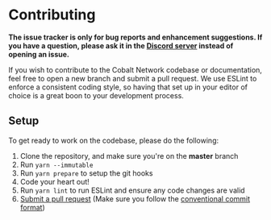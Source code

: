 # Contributing

**The issue tracker is only for bug reports and enhancement suggestions. If you have a question, please ask it in the [Discord server](https://discord.gg/4Nn7UwX) instead of opening an issue.**

If you wish to contribute to the Cobalt Network codebase or documentation, feel free to open a new branch and submit a
pull request. We use ESLint to enforce a consistent coding style, so having that set up in your editor of choice
is a great boon to your development process.

## Setup

To get ready to work on the codebase, please do the following:

1. Clone the repository, and make sure you're on the **master** branch
2. Run `yarn --immutable`
3. Run `yarn prepare` to setup the git hooks
4. Code your heart out!
5. Run `yarn lint` to run ESLint and ensure any code changes are valid
6. [Submit a pull request](https://github.com/JuanPablo2655/cobalt-network-rewrite/compare) (Make sure you follow the [conventional commit format](https://github.com/JuanPablo2655/cobalt-network-rewrite/blob/master/.github/COMMIT_CONVENTION.md))

<!--
Yoinked from discord.js
https://github.com/discordjs/discord.js/blob/master/.github/CONTRIBUTING.md
-->
